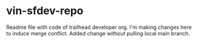 # vin-sfdev-repo
Readme file with code of trailhead developer org. I'm making changes here to induce merge conflict. Added change without pulling local main branch.
